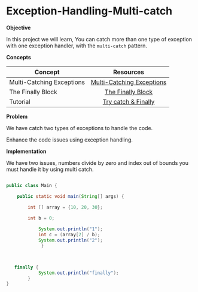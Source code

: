 # Exception-Handling-Multi-catch


**Objective**

In this project we will learn, You can catch more than one type of exception with one exception handler, with the `multi-catch` pattern.


**Concepts**

| Concept   |      Resources      |
|----------|:-------------:|
|Multi-Catching Exceptions|   [Multi-Catching Exceptions](https://dev.java/learn/exceptions/catching-handling/#multi-catching)|
|The Finally Block | [The Finally Block](https://dev.java/learn/exceptions/catching-handling/#finally)  |
|Tutorial|[Try catch & Finally](https://www.youtube.com/watch?v=1XAfapkBQjk)|


**Problem**

We have catch two types of exceptions to handle the code.

Enhance the code issues using exception handling.

**Implementation**

 We have two issues, numbers divide by zero and index out of bounds you must handle it by using multi catch.

```Java

public class Main {

    public static void main(String[] args) {

        int [] array = {10, 20, 30};

        int b = 0;
     
            System.out.println("1");
            int c = (array[2] / b);
            System.out.println("2");
             }



   finally {
            System.out.println("finally");
        }
}
```

